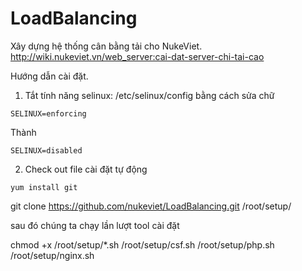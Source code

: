 # LoadBalancing
Xây dựng hệ thống cân bằng tải cho NukeViet. http://wiki.nukeviet.vn/web_server:cai-dat-server-chi-tai-cao

Hướng dẫn cài đặt.

1) Tắt tính năng selinux: /etc/selinux/config bằng cách sửa chữ 
```
SELINUX=enforcing
```
Thành
```
SELINUX=disabled
```

2) Check out file cài đặt tự động 
```
yum install git
````

git clone https://github.com/nukeviet/LoadBalancing.git /root/setup/

sau đó chúng ta chạy lần lượt tool cài đặt

chmod +x /root/setup/*.sh
/root/setup/csf.sh
/root/setup/php.sh
/root/setup/nginx.sh
